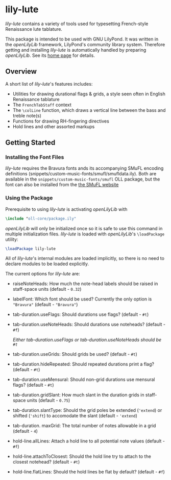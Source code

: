 # lily-lute

*lily-lute* contains a variety of tools used for typesetting
French-style Renaissance lute tablature.

This package is intended to be used with GNU LilyPond.
It was written in the *openLilyLib* framework, LilyPond's community library system.
Therefore getting and installing *lily-lute* is automatically handled by
preparing *openLilyLib*.
See its [home page](https://github.com/openlilylib/openlilylib) for details.

## Overview

A short list of *lily-lute*'s features includes:

* Utilities for drawing durational flags & grids, a style seen often in English Renaissance tablature
* The `FrenchTabStaff` context
* The `\colLine` function, which draws a vertical line between the bass and
  treble note(s)
* Functions for drawing RH-fingering directives
* Hold lines and other assorted markups

## Getting Started

### Installing the Font Files

*lily-lute* requires the Bravura fonts ands its accompanying SMuFL encoding definitions (snippets/custom-music-fonts/smufl/smufldata.ily).
Both are available in the
`snippets/custom-music-fonts/smufl` OLL package, but the font can also be installed
from the [the SMuFL website](http://www.smufl.org/fonts/)

### Using the Package

Prerequisite to using *lily-lute* is activating *openLilyLib* with

```lilypond
\include "oll-core/package.ily"
```

*openLilyLib* will only be initialized once so it is safe to use this command in 
multiple initialization files. *lily-lute* is loaded with *openLilyLib*'s `\loadPackage` utility:

```lilypond
\loadPackage lily-lute
```

All of *lily-lute*'s internal modules are loaded implicitly, so
there is no need to declare modules to be loaded explicitly.

The current options for *lily-lute* are:

* raiseNoteHeads: How much the note-head labels should be raised in staff-space units
  (default - `0.32`)
* labelFont: Which font should be used? Currently the only option is `"Bravura"`
  (default - `"Bravura"`)

* tab-duration.useFlags: Should durations use flags?
  (default - `#t`)
* tab-duration.useNoteHeads: Should durations use noteheads?
  (default - `#f`)
  
  *Either tab-duration.useFlags or tab-duration.useNoteHeads should be `#t`*

* tab-duration.useGrids: Should grids be used?
  (default - `#t`)
* tab-duration.hideRepeated: Should repeated durations print a flag?
  (default - `#t`)
* tab-duration.useMensural: Should non-grid durations use mensural flags?
  (default - `#t`)
* tab-duration.gridSlant: How much slant in the duration grids in staff-space units
  (default - `0.75`)
* tab-duration.slantType: Should the grid poles be extended (`'extend`) or shifted
  (`'shift`) to accomodate the slant
  (default - `'extend`)
* tab-duration. maxGrid: The total number of notes allowable in a grid
  (default - `4`)

* hold-line.allLines: Attach a hold line to all potential note values
  (default - `#f`)
* hold-line.attachToClosest: Should the hold line try to attach to the closest notehead?
  (default - `#t`)
* hold-line.flatLines: Should the hold lines be flat by default?
  (default - `#f`)